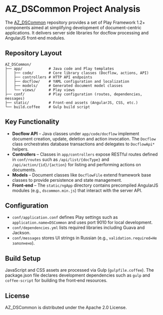 # AZ_DSCommon Project Analysis

The [AZ_DSCommon](https://github.com/oneaiguru/AZ_DSCommon) repository provides a set of Play Framework 1.2+ components aimed at simplifying development of document-centric applications. It delivers server side libraries for docflow processing and AngularJS front‑end modules.

## Repository Layout

```
AZ_DSCommon/
├── app/            # Java code and Play templates
│   ├── code/       # Core library classes (Docflow, actions, API)
│   ├── controllers # HTTP API endpoints
│   ├── docflow/    # YAML configuration and localization
│   ├── models/     # Generated document model classes
│   └── views/      # Play views
├── conf/           # Play configuration (routes, dependencies, messages)
├── static/         # Front‑end assets (AngularJS, CSS, etc.)
└── build.coffee    # Gulp build script
```

## Key Functionality

- **Docflow API** – Java classes under `app/code/docflow` implement document creation, update, deletion and action invocation. The `Docflow` class orchestrates database transactions and delegates to `DocflowApi*` helpers.
- **Controllers** – Classes in `app/controllers` expose RESTful routes defined in `conf/routes` such as `/api/list/{docType}` and `/api/action/{id}/{action}` for listing and performing actions on documents.
- **Models** – Document classes like `DocflowFile` extend framework base classes to provide persistence and state management.
- **Front‑end** – The `static/ngApp` directory contains precompiled AngularJS modules (e.g., `dscommon.min.js`) that interact with the server API.

## Configuration

- `conf/application.conf` defines Play settings such as `application.name=DSCommon` and uses port 9010 for local development.
- `conf/dependencies.yml` lists required libraries including Guava and Jackson.
- `conf/messages` stores UI strings in Russian (e.g., `validation.required=Не заполнено`).

## Build Setup

JavaScript and CSS assets are processed via Gulp (`gulpfile.coffee`). The package.json file declares development dependencies such as `gulp` and `coffee-script` for building the front‑end resources.

## License

AZ_DSCommon is distributed under the Apache 2.0 License.

